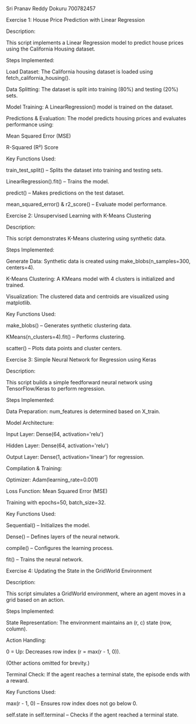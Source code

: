Sri Pranav Reddy Dokuru
700782457



Exercise 1: House Price Prediction with Linear Regression

Description:

This script implements a Linear Regression model to predict house prices using the California Housing dataset.

Steps Implemented:

Load Dataset: The California housing dataset is loaded using fetch_california_housing().

Data Splitting: The dataset is split into training (80%) and testing (20%) sets.

Model Training: A LinearRegression() model is trained on the dataset.

Predictions & Evaluation: The model predicts housing prices and evaluates performance using:

Mean Squared Error (MSE)

R-Squared (R²) Score

Key Functions Used:

train_test_split() – Splits the dataset into training and testing sets.

LinearRegression().fit() – Trains the model.

predict() – Makes predictions on the test dataset.

mean_squared_error() & r2_score() – Evaluate model performance.

Exercise 2: Unsupervised Learning with K-Means Clustering

Description:

This script demonstrates K-Means clustering using synthetic data.

Steps Implemented:

Generate Data: Synthetic data is created using make_blobs(n_samples=300, centers=4).

K-Means Clustering: A KMeans model with 4 clusters is initialized and trained.

Visualization: The clustered data and centroids are visualized using matplotlib.

Key Functions Used:

make_blobs() – Generates synthetic clustering data.

KMeans(n_clusters=4).fit() – Performs clustering.

scatter() – Plots data points and cluster centers.

Exercise 3: Simple Neural Network for Regression using Keras

Description:

This script builds a simple feedforward neural network using TensorFlow/Keras to perform regression.

Steps Implemented:

Data Preparation: num_features is determined based on X_train.

Model Architecture:

Input Layer: Dense(64, activation='relu')

Hidden Layer: Dense(64, activation='relu')

Output Layer: Dense(1, activation='linear') for regression.

Compilation & Training:

Optimizer: Adam(learning_rate=0.001)

Loss Function: Mean Squared Error (MSE)

Training with epochs=50, batch_size=32.

Key Functions Used:

Sequential() – Initializes the model.

Dense() – Defines layers of the neural network.

compile() – Configures the learning process.

fit() – Trains the neural network.

Exercise 4: Updating the State in the GridWorld Environment

Description:

This script simulates a GridWorld environment, where an agent moves in a grid based on an action.

Steps Implemented:

State Representation: The environment maintains an (r, c) state (row, column).

Action Handling:

0 = Up: Decreases row index (r = max(r - 1, 0)).

(Other actions omitted for brevity.)

Terminal Check: If the agent reaches a terminal state, the episode ends with a reward.

Key Functions Used:

max(r - 1, 0) – Ensures row index does not go below 0.

self.state in self.terminal – Checks if the agent reached a terminal state.


